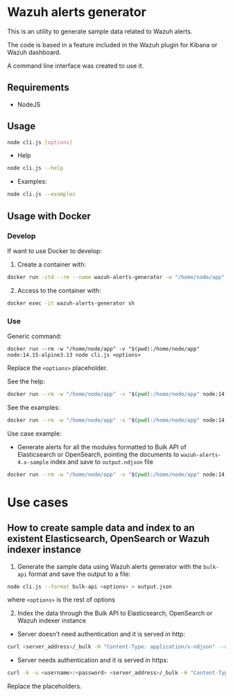 # Wazuh alerts generator

This is an utility to generate sample data related to Wazuh alerts.

The code is based in a feature included in the Wazuh plugin for Kibana or Wazuh dashboard.

A command line interface was created to use it.

## Requirements

- NodeJS

## Usage

```sh
node cli.js [options]
```

- Help

```sh
node cli.js --help
```

- Examples:

```sh
node cli.js --examples
```

## Usage with Docker

### Develop

If want to use Docker to develop:

1. Create a container with:

```sh
docker run -itd --rm --name wazuh-alerts-generator -w "/home/node/app" -v "$(pwd):/home/node/app" node:14.15-alpine3.13
```

2. Access to the container with:

```sh
docker exec -it wazuh-alerts-generator sh
```

### Use

Generic command:

```
docker run --rm -w "/home/node/app" -v "$(pwd):/home/node/app" node:14.15-alpine3.13 node cli.js <options>
```

Replace the `<options>` placeholder.

See the help:

```sh
docker run --rm -w "/home/node/app" -v "$(pwd):/home/node/app" node:14.15-alpine3.13 node cli.js --help
```

See the examples:

```sh
docker run --rm -w "/home/node/app" -v "$(pwd):/home/node/app" node:14.15-alpine3.13 node cli.js --examples
```

Use case example:

- Generate alerts for all the modules formatted to Bulk API of Elasticsearch or OpenSearch, pointing the documents to `wazuh-alerts-4.x-sample` index and save to `output.ndjson` file

```sh
docker run --rm -w "/home/node/app" -v "$(pwd):/home/node/app" node:14.15-alpine3.13 node cli.js --all-modules --format bulk-api --index wazuh-alerts-4.x-sample > output.ndjson
```

# Use cases

## How to create sample data and index to an existent Elasticsearch, OpenSearch or Wazuh indexer instance

1. Generate the sample data using Wazuh alerts generator with the `bulk-api` format and save the output to a file:
```sh
node cli.js --format bulk-api <options> > output.json
```
where `<options>` is the rest of options

2. Index the data through the Bulk API to Elasticsearch, OpenSearch or Wazuh indexer instance
- Server doesn't need authentication and it is served in http:
```sh
curl <server_address>/_bulk -H "Content-Type: application/x-ndjson" --data-binary "@output.ndjson"
```

- Server needs authentication and it is served in https:
```sh
curl -k -u <username>:<password> <server_address>/_bulk -H "Content-Type: application/x-ndjson" --data-binary "@output.ndjson"
```

Replace the placeholders.